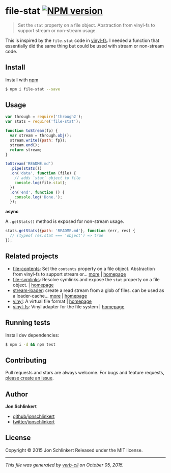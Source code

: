 # file-stat [![NPM version](https://badge.fury.io/js/file-stat.svg)](http://badge.fury.io/js/file-stat)

> Set the `stat` property on a file object. Abstraction from vinyl-fs to support stream or non-stream usage.

This is inspired by the `file.stat` code in [vinyl-fs](http://github.com/wearefractal/vinyl-fs). I needed a function that essentially did the same thing but could be used with stream or non-stream code.

## Install

Install with [npm](https://www.npmjs.com/)

```sh
$ npm i file-stat --save
```

## Usage

```js
var through = require('through2');
var stats = require('file-stat');

function toStream(fp) {
  var stream = through.obj();
  stream.write({path: fp});
  stream.end();
  return stream;
}

toStream('README.md')
  .pipe(stats())
  .on('data', function (file) {
    // adds `stat` object to file
    console.log(file.stat);
  })
  .on('end', function () {
    console.log('Done.');
  });
```

**async**

A `.getStats()` method is exposed for non-stream usage.

```js
stats.getStats({path: 'README.md'}, function (err, res) {
  // (typeof res.stat === 'object') => true
});
```

## Related projects

* [file-contents](https://www.npmjs.com/package/file-contents): Set the `contents` property on a file object. Abstraction from vinyl-fs to support stream or… [more](https://www.npmjs.com/package/file-contents) | [homepage](https://github.com/jonschlinkert/file-contents)
* [file-symlinks](https://www.npmjs.com/package/file-symlinks): Resolve symlinks and expose the `stat` property on a file object. | [homepage](https://github.com/jonschlinkert/file-symlinks)
* [stream-loader](https://www.npmjs.com/package/stream-loader): create a read stream from a glob of files. can be used as a loader-cache… [more](https://www.npmjs.com/package/stream-loader) | [homepage](https://github.com/jonschlinkert/stream-loader)
* [vinyl](https://www.npmjs.com/package/vinyl): A virtual file format | [homepage](http://github.com/gulpjs/vinyl)
* [vinyl-fs](https://www.npmjs.com/package/vinyl-fs): Vinyl adapter for the file system | [homepage](http://github.com/wearefractal/vinyl-fs)

## Running tests

Install dev dependencies:

```sh
$ npm i -d && npm test
```

## Contributing

Pull requests and stars are always welcome. For bugs and feature requests, [please create an issue](https://github.com/jonschlinkert/file-stat/issues/new).

## Author

**Jon Schlinkert**

+ [github/jonschlinkert](https://github.com/jonschlinkert)
+ [twitter/jonschlinkert](http://twitter.com/jonschlinkert)

## License

Copyright © 2015 Jon Schlinkert
Released under the MIT license.

***

_This file was generated by [verb-cli](https://github.com/assemble/verb-cli) on October 05, 2015._
